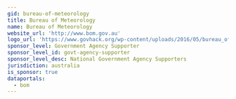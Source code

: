 ```yaml
---
gid: bureau-of-meteorology
title: Bureau of Meteorology
name: Bureau of Meteorology
website_url: 'http://www.bom.gov.au'
logo_url: 'https://www.govhack.org/wp-content/uploads/2016/05/bureau_of_meteorology.png'
sponsor_level: Government Agency Supporter
sponsor_level_id: govt-agency-supporter
sponsor_level_desc: National Government Agency Supporters
jurisdiction: australia
is_sponsor: true
dataportals:
  - bom
---
```

